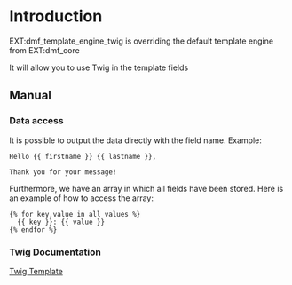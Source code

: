 # Introduction

EXT:dmf_template_engine_twig is overriding the default template engine from EXT:dmf_core

It will allow you to use Twig in the template fields

## Manual

### Data access

It is possible to output the data directly with the field name. Example:

```twig
Hello {{ firstname }} {{ lastname }},

Thank you for your message!
```

Furthermore, we have an array in which all fields have been stored. Here is an example of how to access the array:

```twig
{% for key,value in all_values %}
  {{ key }}: {{ value }}
{% endfor %}
```

### Twig Documentation

[Twig Template](https://twig.symfony.com/doc/3.x/templates.html)
